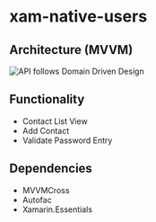 # xam-native-users

## Architecture (MVVM)

![API follows Domain Driven Design](https://media.rehansaeed.com/rehansaeed/2014/05/MVVM-1024x576.png)

## Functionality

- Contact List View
- Add Contact
- Validate Password Entry

## Dependencies

- MVVMCross
- Autofac
- Xamarin.Essentials


